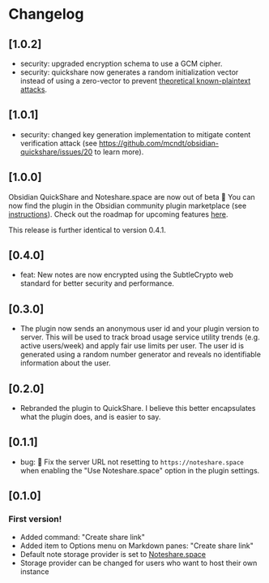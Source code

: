 # Changelog

## [1.0.2]

-   security: upgraded encryption schema to use a GCM cipher.
-   security: quickshare now generates a random initialization vector instead of using a zero-vector to prevent [theoretical known-plaintext attacks](https://github.com/mcndt/obsidian-quickshare/issues/21).

## [1.0.1]

-   security: changed key generation implementation to mitigate content verification attack (see https://github.com/mcndt/obsidian-quickshare/issues/20 to learn more).

## [1.0.0]

Obsidian QuickShare and Noteshare.space are now out of beta 🚀 You can now find the plugin
in the Obsidian community plugin marketplace (see [instructions](https://noteshare.space/install)).
Check out the roadmap for upcoming features [here](https://noteshare.space/roadmap).

This release is further identical to version 0.4.1.

## [0.4.0]

-   feat: New notes are now encrypted using the SubtleCrypto web standard for better security and performance.

## [0.3.0]

-   The plugin now sends an anonymous user id and your plugin version to server. This will be used to track broad usage service utility trends (e.g. active users/week) and apply fair use limits per user. The user id is generated using a random number generator and reveals no identifiable information about the user.

## [0.2.0]

-   Rebranded the plugin to QuickShare. I believe this better encapsulates what the plugin does, and is easier to say.

## [0.1.1]

-   bug: 🐛 Fix the server URL not resetting to `https://noteshare.space` when enabling the "Use Noteshare.space" option in the plugin settings.

## [0.1.0]

### First version!

-   Added command: "Create share link"
-   Added item to Options menu on Markdown panes: "Create share link"
-   Default note storage provider is set to [Noteshare.space](https://noteshare.space)
-   Storage provider can be changed for users who want to host their own instance
